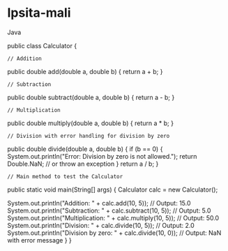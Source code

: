 # Ipsita-mali
Java

public class Calculator {

    // Addition
  public double add(double a, double b) {
        return a + b;
    }

    // Subtraction
  public double subtract(double a, double b) {
        return a - b;
    }

    // Multiplication
   public double multiply(double a, double b) {
        return a * b;
    }

    // Division with error handling for division by zero
   public double divide(double a, double b) {
        if (b == 0) {
            System.out.println("Error: Division by zero is not allowed.");
            return Double.NaN; // or throw an exception
        }
        return a / b;
    }

    // Main method to test the Calculator
   public static void main(String[] args) {
        Calculator calc = new Calculator();

System.out.println("Addition: " + calc.add(10, 5));         // Output: 15.0
        System.out.println("Subtraction: " + calc.subtract(10, 5)); // Output: 5.0
        System.out.println("Multiplication: " + calc.multiply(10, 5)); // Output: 50.0
        System.out.println("Division: " + calc.divide(10, 5));      // Output: 2.0
        System.out.println("Division by zero: " + calc.divide(10, 0)); // Output: NaN with error message
    }
}


